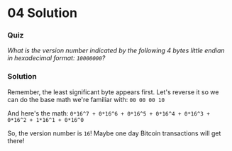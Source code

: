 # 04 Solution

### Quiz
*What is the version number indicated by the following 4 bytes little endian in hexadecimal format: `10000000`?*

### Solution
Remember, the least significant byte appears first. Let's reverse it so we can do the base math we're familiar with:
`00 00 00 10`

And here's the math:
`0*16^7 + 0*16^6 + 0*16^5 + 0*16^4 + 0*16^3 + 0*16^2 + 1*16^1 + 0*16^0`

So, the version number is `16`! Maybe one day Bitcoin transactions will get there!
